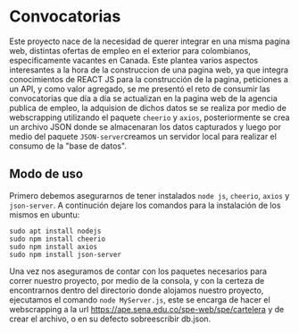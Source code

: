 # Convocatorias
Este proyecto nace de la necesidad de querer integrar en una misma pagina web, distintas ofertas de empleo en el exterior para colombianos, especificamente vacantes en Canada. Este plantea varios aspectos interesantes a la hora de la construccion de una pagina web, ya que integra conocimientos de REACT JS para la construcción de la pagina, peticiones a un API, y como valor agregado, se me presentó el reto de consumir las convocatorias que día a día se actualizan en la pagina web de la agencia publica de empleo, la adquision de dichos datos se se realiza por medio de webscrapping utilizando el paquete `cheerio` y `axios`, posteriormente se crea un archivo JSON donde se almacenaran los datos capturados y luego por medio del paquete `JSON-server`creamos un servidor local para realizar el consumo de la "base de datos".

## Modo de uso

Primero debemos asegurarnos de tener instalados `node js`, `cheerio`, `axios` y `json-server`. A continución dejare los comandos para la instalación de los mismos en ubuntu:

```
sudo apt install nodejs
sudo npm install cheerio
sudo npm install axios
sudo npm install json-server
```
Una vez nos aseguramos de contar con los paquetes necesarios para correr nuestro proyecto, por medio de la consola, y con la certeza de encontrarnos dentro del directorio donde alojamos nuestro proyecto, ejecutamos el comando `node MyServer.js`, este se encarga de hacer el webscrapping a la url https://ape.sena.edu.co/spe-web/spe/cartelera y de crear el archivo, o en su defecto sobreescribir db.json.
